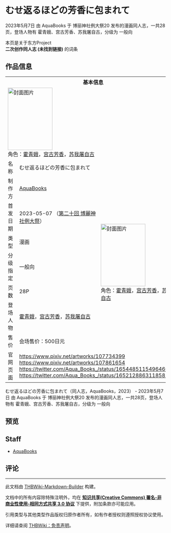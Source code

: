# むせ返るほどの芳香に包まれて

<!-- source html: G:\repos\THBWiki-Markdown-Builder\THBWikiMarkdown\Temp\main\3\32\ns0%3A%E3%82%80%E3%81%9B%E8%BF%94%E3%82%8B%E3%81%BB%E3%81%A9%E3%81%AE%E8%8A%B3%E9%A6%99%E3%81%AB%E5%8C%85%E3%81%BE%E3%82%8C%E3%81%A6.html -->

2023年5月7日 由 AquaBooks 于 博丽神社例大祭20 发布的漫画同人志，一共28页，登场人物有 霍青娥、宫古芳香、苏我屠自古，分级为 一般向

本页是关于东方Project  
 **二次创作同人志 (未找到链接)** 的词条
## 作品信息

<table><tbody><tr><th colspan="3">基本信息</th></tr><tr><td class="cover-artwork-mobile" colspan="2"><a href="./文件-むせ返るほどの芳香に包まれて封面.jpg.md" class="image" title="封面图片"><img alt="封面图片" src="https://upload.thwiki.cc/thumb/1/1c/%E3%82%80%E3%81%9B%E8%BF%94%E3%82%8B%E3%81%BB%E3%81%A9%E3%81%AE%E8%8A%B3%E9%A6%99%E3%81%AB%E5%8C%85%E3%81%BE%E3%82%8C%E3%81%A6%E5%B0%81%E9%9D%A2.jpg/140px-%E3%82%80%E3%81%9B%E8%BF%94%E3%82%8B%E3%81%BB%E3%81%A9%E3%81%AE%E8%8A%B3%E9%A6%99%E3%81%AB%E5%8C%85%E3%81%BE%E3%82%8C%E3%81%A6%E5%B0%81%E9%9D%A2.jpg" decoding="async" loading="lazy" width="140" height="196" srcset="https://upload.thwiki.cc/thumb/1/1c/%E3%82%80%E3%81%9B%E8%BF%94%E3%82%8B%E3%81%BB%E3%81%A9%E3%81%AE%E8%8A%B3%E9%A6%99%E3%81%AB%E5%8C%85%E3%81%BE%E3%82%8C%E3%81%A6%E5%B0%81%E9%9D%A2.jpg/210px-%E3%82%80%E3%81%9B%E8%BF%94%E3%82%8B%E3%81%BB%E3%81%A9%E3%81%AE%E8%8A%B3%E9%A6%99%E3%81%AB%E5%8C%85%E3%81%BE%E3%82%8C%E3%81%A6%E5%B0%81%E9%9D%A2.jpg 1.5x, https://upload.thwiki.cc/thumb/1/1c/%E3%82%80%E3%81%9B%E8%BF%94%E3%82%8B%E3%81%BB%E3%81%A9%E3%81%AE%E8%8A%B3%E9%A6%99%E3%81%AB%E5%8C%85%E3%81%BE%E3%82%8C%E3%81%A6%E5%B0%81%E9%9D%A2.jpg/280px-%E3%82%80%E3%81%9B%E8%BF%94%E3%82%8B%E3%81%BB%E3%81%A9%E3%81%AE%E8%8A%B3%E9%A6%99%E3%81%AB%E5%8C%85%E3%81%BE%E3%82%8C%E3%81%A6%E5%B0%81%E9%9D%A2.jpg 2x" data-file-width="2591" data-file-height="3624"></a><div class="cover-char">角色：<a href="./霍青娥.md" title="霍青娥">霍青娥</a>，<a href="./宫古芳香.md" title="宫古芳香">宫古芳香</a>，<a href="./苏我屠自古.md" title="苏我屠自古">苏我屠自古</a></div></td>
</tr><tr><td class="label">名称</td><td colspan="2"> むせ返るほどの芳香に包まれて </td></tr><tr><td class="label">制作方</td><td><a href="./AquaBooks.md" title="AquaBooks">AquaBooks</a></td><td class="cover-artwork" rowspan="7" style="min-width:196px;"><a href="./文件-むせ返るほどの芳香に包まれて封面.jpg.md" class="image" title="封面图片"><img alt="封面图片" src="https://upload.thwiki.cc/thumb/1/1c/%E3%82%80%E3%81%9B%E8%BF%94%E3%82%8B%E3%81%BB%E3%81%A9%E3%81%AE%E8%8A%B3%E9%A6%99%E3%81%AB%E5%8C%85%E3%81%BE%E3%82%8C%E3%81%A6%E5%B0%81%E9%9D%A2.jpg/140px-%E3%82%80%E3%81%9B%E8%BF%94%E3%82%8B%E3%81%BB%E3%81%A9%E3%81%AE%E8%8A%B3%E9%A6%99%E3%81%AB%E5%8C%85%E3%81%BE%E3%82%8C%E3%81%A6%E5%B0%81%E9%9D%A2.jpg" decoding="async" loading="lazy" width="140" height="196" srcset="https://upload.thwiki.cc/thumb/1/1c/%E3%82%80%E3%81%9B%E8%BF%94%E3%82%8B%E3%81%BB%E3%81%A9%E3%81%AE%E8%8A%B3%E9%A6%99%E3%81%AB%E5%8C%85%E3%81%BE%E3%82%8C%E3%81%A6%E5%B0%81%E9%9D%A2.jpg/210px-%E3%82%80%E3%81%9B%E8%BF%94%E3%82%8B%E3%81%BB%E3%81%A9%E3%81%AE%E8%8A%B3%E9%A6%99%E3%81%AB%E5%8C%85%E3%81%BE%E3%82%8C%E3%81%A6%E5%B0%81%E9%9D%A2.jpg 1.5x, https://upload.thwiki.cc/thumb/1/1c/%E3%82%80%E3%81%9B%E8%BF%94%E3%82%8B%E3%81%BB%E3%81%A9%E3%81%AE%E8%8A%B3%E9%A6%99%E3%81%AB%E5%8C%85%E3%81%BE%E3%82%8C%E3%81%A6%E5%B0%81%E9%9D%A2.jpg/280px-%E3%82%80%E3%81%9B%E8%BF%94%E3%82%8B%E3%81%BB%E3%81%A9%E3%81%AE%E8%8A%B3%E9%A6%99%E3%81%AB%E5%8C%85%E3%81%BE%E3%82%8C%E3%81%A6%E5%B0%81%E9%9D%A2.jpg 2x" data-file-width="2591" data-file-height="3624"></a><div class="cover-char">角色：<a href="./霍青娥.md" title="霍青娥">霍青娥</a>，<a href="./宫古芳香.md" title="宫古芳香">宫古芳香</a>，<a href="./苏我屠自古.md" title="苏我屠自古">苏我屠自古</a></div></td>
</tr><tr><td class="label">首发日期</td><td>2023-05-07&#160;（<a href="/展会作品列表?e=%E5%8D%9A%E4%B8%BD%E7%A5%9E%E7%A4%BE%E4%BE%8B%E5%A4%A7%E7%A5%AD%2320">第二十回 博麗神社例大祭</a>）</td></tr><tr><td class="label">类型</td><td>漫画</td></tr><tr><td class="label">分级指定</td><td>一般向</td></tr><tr><td class="label">页数</td><td>28P</td></tr><tr><td class="label">登场人物</td><td><a href="./霍青娥.md" title="霍青娥">霍青娥</a>，<a href="./宫古芳香.md" title="宫古芳香">宫古芳香</a>，<a href="./苏我屠自古.md" title="苏我屠自古">苏我屠自古</a></td></tr><tr><td class="label">售价</td><td>会场售价：500日元</td></tr>
<tr><td class="label">官网页面</td><td colspan="2"><a rel="nofollow" class="external free" href="https://www.pixiv.net/artworks/107734399">https://www.pixiv.net/artworks/107734399</a><br><a rel="nofollow" class="external free" href="https://www.pixiv.net/artworks/107861654">https://www.pixiv.net/artworks/107861654</a><br><a rel="nofollow" class="external free" href="https://twitter.com/Aqua_Books_/status/1654485115496460288">https://twitter.com/Aqua_Books_/status/1654485115496460288</a><br><a rel="nofollow" class="external free" href="https://twitter.com/Aqua_Books_/status/1652128863118581761">https://twitter.com/Aqua_Books_/status/1652128863118581761</a></td></tr></tbody></table>

むせ返るほどの芳香に包まれて（同人志，AquaBooks，2023） - 2023年5月7日 由 AquaBooks 于 博丽神社例大祭20 发布的漫画同人志，一共28页，登场人物有 霍青娥、宫古芳香、苏我屠自古，分级为 一般向
## 预览
## Staff
- [AquaBooks](./AquaBooks.md)

## 评论




---

此文档由 [THBWiki-Markdown-Builder](https://github.com/Delsin-Yu/THBWiki-Markdown-Builder) 构建。

文档中的所有内容除特殊注明外，均在 [**知识共享(Creative Commons) 署名-非商业性使用-相同方式共享 3.0 协议**](https://creativecommons.org/licenses/by-sa/3.0/deed.zh-hans) 下提供，附加条款亦可能应用。

引用类型与其他类型作品版权归原作者所有，如有作者授权则遵照授权协议使用。

详细请查阅 [THBWiki：免责声明](https://thbwiki.cc/THBWiki:%E5%85%8D%E8%B4%A3%E5%A3%B0%E6%98%8E)。

